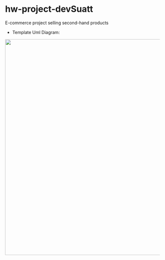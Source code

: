 # hw-project-devSuatt

E-commerce project selling second-hand products

* Template Uml Diagram:

<img src="https://user-images.githubusercontent.com/81221395/151614244-674de34d-1592-4bec-8f14-3bb5ac2be60b.png" width="700">
